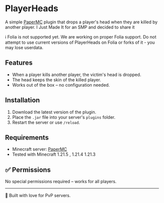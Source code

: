 # PlayerHeads

A simple [PaperMC](https://papermc.io/) plugin that drops a player's head when they are killed by another player.
I Just Made It for an SMP and decided to share it


ℹ️ Folia is not supported yet. We are working on proper Folia support. Do not attempt to use current versions of PlayerHeads on Folia or forks of it - you may lose userdata.
## Features

-  When a player kills another player, the victim's head is dropped.
-  The head keeps the skin of the killed player.
-  Works out of the box – no configuration needed.

## Installation

1. Download the latest version of the plugin.
2. Place the `.jar` file into your server's `plugins` folder.
3. Restart the server or use `/reload`.

## Requirements

- Minecraft server: [PaperMC](https://papermc.io/) 
- Tested with Minecraft 1.21.5 , 1.21.4 1.21.3 

## ✅ Permissions

No special permissions required – works for all players.





---

🧪 Built with love for PvP servers.

